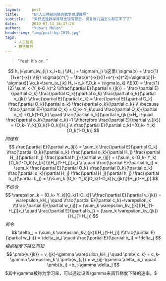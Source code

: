 ```yaml
---
layout:     post
title:      "BP人工神经网络的数学原理推导"
subtitle:   "果然还是数学推导比较有意思，反复推几遍怎么都忘不了了"
date:       2019-07-14 16:37:28
author:     "Yubari Melon"
header-img: "img/post-bg-2015.jpg"
tags:
    - 人工智能
    - 算法推导
---
```


> “Yeah It's on. ”

$$ h_j=\sum_iw_{ij} x_i+b_j
\\H_j = \sigma(h_j)
\\这里\ \sigma(x) = \frac{1}{1+e^{-x}}
\\有\  \sigma(x)^{'} = \frac{e^{-x}}{(1+e^{-x})^2}=\sigma(x)[1-\sigma(x)]
\\o_k=\sum_jv_{jk} H_j+c_k
\\O_k = \sigma(o_k)
\\E(O) = \frac{1}{2} \sum_k (Y_k-O_k)^2
\\\frac{\partial E}{\partial v_{jk}} = \frac{\partial E}{\partial O_k} \frac{\partial O_k}{\partial o_k} \frac{\partial o_k}{\partial v_{jk}}
\\\frac{\partial E}{\partial c_k} = \frac{\partial E}{\partial O_k} \frac{\partial O_k}{\partial o_k} \frac{\partial o_k}{\partial c_k}
\\ \because \frac{\partial E}{\partial O_k} = O_k- Y_k\quad \frac{\partial O_k}{\partial o_k} =O_k(1-O_k) \quad \frac{\partial o_k}{\partial v_{jk}}=H_j \quad \frac{\partial o_k}{\partial c_k}=1
\\\therefore \frac{\partial E}{\partial v_{jk}} = (O_k- Y_k)[O_k(1-O_k)]H_j
\\ \frac{\partial E}{\partial c_k}=(O_k- Y_k)[O_k(1-O_k)]
$$
$同理有$
$$
\frac{\partial E}{\partial w_{ij}} = \sum_k \frac{\partial E}{\partial O_k} \frac{\partial O_k}{\partial o_k} \frac{\partial o_k}{\partial H_j} \frac{\partial H_j}{\partial h_j} \frac{\partial h_j}{\partial w_{ij}} = \{\sum_k (O_k- Y_k)[O_k(1-O_k)]v_{jk}\}[H_j(1-H_j)]x_i
\\ \quad \frac{\partial E}{\partial b_j} = \sum_k \frac{\partial E}{\partial O_k} \frac{\partial O_k}{\partial o_k} \frac{\partial o_k}{\partial H_j} \frac{\partial H_j}{\partial h_j} \frac{\partial h_j}{\partial b_j} = \{\sum_k (O_k- Y_k)[O_k(1-O_k)]v_{jk}\}[H_j(1-H_j)]
$$
$不妨令$
$$
\varepsilon_k =  (O_k- Y_k)[O_k(1-O_k)]
\\\frac{\partial E}{\partial v_{jk}} = \varepsilon_kH_j \quad \frac{\partial E}{\partial c_k}=\varepsilon_k
\\\frac{\partial E}{\partial w_{ij}} = (\sum_k \varepsilon_kv_{jk})[H_j(1-H_j)]x_i \quad \frac{\partial E}{\partial b_j} = (\sum_k \varepsilon_kv_{jk})[H_j(1-H_j)]
$$
$再令$
$$
\delta_j = (\sum_k \varepsilon_kv_{jk})[H_j(1-H_j)]
\\\frac{\partial E}{\partial w_{ij}} = \delta_jx_i \quad \frac{\partial E}{\partial b_j} = \delta_j
$$
$根据梯度下降法可知$
$$
\pmb{v_{jk}}  = v_{jk}-\gamma \varepsilon_kH_j \quad \pmb{ c_k} = c_k-\gamma \varepsilon_k
\\ \pmb{w_{ij}} = w_{ij}-\gamma \delta_jx_i \quad \pmb{b_j} =b_j-\gamma \delta_j
$$
$其中\gamma被称为学习率，可以通过设置\gamma来调节梯度下降的速率。$